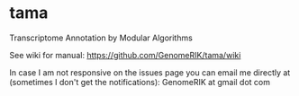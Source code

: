 # tama
Transcriptome Annotation by Modular Algorithms


See wiki for manual:
https://github.com/GenomeRIK/tama/wiki

In case I am not responsive on the issues page you can email me directly at (sometimes I don't get the notifications): 
GenomeRIK at gmail dot com

